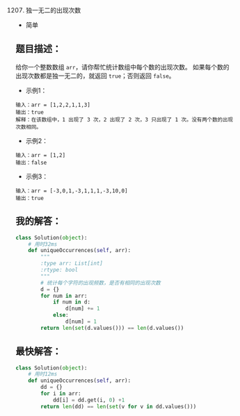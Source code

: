 1207. 独一无二的出现次数

- 简单

## 题目描述：
给你一个整数数组 `arr`，请你帮忙统计数组中每个数的出现次数。
如果每个数的出现次数都是独一无二的，就返回 `true`；否则返回 `false`。

- 示例1：
```
输入：arr = [1,2,2,1,1,3]
输出：true
解释：在该数组中，1 出现了 3 次，2 出现了 2 次，3 只出现了 1 次。没有两个数的出现次数相同。
```

- 示例2：
```
输入：arr = [1,2]
输出：false
```

- 示例3：
```
输入：arr = [-3,0,1,-3,1,1,1,-3,10,0]
输出：true
```

## 我的解答：
``` python
class Solution(object):
    # 用时32ms
    def uniqueOccurrences(self, arr):
        """
        :type arr: List[int]
        :rtype: bool
        """
        # 统计每个字符的出现频数，是否有相同的出现次数
        d = {}
        for num in arr:
            if num in d:
                d[num] += 1
            else:
                d[num] = 1
        return len(set(d.values())) == len(d.values())
```

## 最快解答：
``` python
class Solution(object):
    # 用时12ms
    def uniqueOccurrences(self, arr):
        dd = {}
        for i in arr:  
            dd[i] = dd.get(i, 0) +1
        return len(dd) == len(set(v for v in dd.values()))
```
